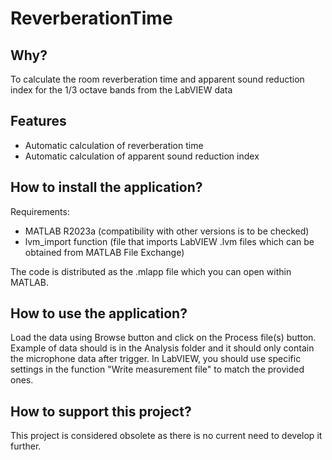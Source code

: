 # ReverberationTime

## Why?
To calculate the room reverberation time and apparent sound reduction index for the 1/3 octave bands from the LabVIEW data

## Features
  - Automatic calculation of reverberation time
  - Automatic calculation of apparent sound reduction index

## How to install the application?
Requirements:
  * MATLAB R2023a (compatibility with other versions is to be checked)
  * lvm_import function (file that imports LabVIEW .lvm files which can be obtained from MATLAB File Exchange)

The code is distributed as the .mlapp file which you can open within MATLAB.

## How to use the application?
Load the data using Browse button and click on the Process file(s) button. Example of data should is in the Analysis folder and it should only contain the microphone data after trigger. In LabVIEW, you should use specific settings in the function "Write measurement file" to match the provided ones.

## How to support this project?
This project is considered obsolete as there is no current need to develop it further.
